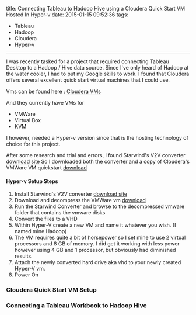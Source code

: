 title: Connecting Tableau to Hadoop Hive using a Cloudera Quick Start VM Hosted
In Hyper-v
date: 2015-01-15 09:52:36
tags:
- Tableau
- Hadoop
- Cloudera
- Hyper-v
---

I was recently tasked for a project that required connecting Tableau Desktop to
a Hadoop / Hive data source. Since I've only heard of Hadoop at the water cooler,
I had to put my Google skills to work.  I found that Cloudera offers several excellent
quick start virtual machines that I could use.

Vms can be found here : [Cloudera VMs](http://www.cloudera.com/content/cloudera/en/downloads/quickstart_vms/cdh-5-3-x.html)

And they currently have VMs for
- VMWare
- Virtual Box
- KVM

I however, needed a Hyper-v version since that is the hosting technology of choice for this project.

After some research and trial and errors, I found Starwind's V2V converter [download site](http://www.starwindsoftware.com/v2v-converter-download) So I downloaded both the converter and a copy of Cloudera's VMWare VM quickstart [download](https://downloads.cloudera.com/demo_vm/vmware/cloudera-quickstart-vm-5.3.0-0-vmware.7z)

#### Hyper-v Setup Steps
1. Install Starwind's V2V converter [download site](http://www.starwindsoftware.com/v2v-converter-download)
2. Download and decompress the VMWare vm [download](https://downloads.cloudera.com/demo_vm/vmware/cloudera-quickstart-vm-5.3.0-0-vmware.7z)
3. Run the Starwind Converter and browse to the decompressed vmware folder that contains the vmware disks
4. Convert the files to a VHD
5. Within Hyper-V create a new VM and name it whatever you wish. (I named mine Hadoop)
6. The VM requires quite a bit of horsepower so I set mine to use 2
virtual processors and 8 GB of memory.  I did get it working with less power however using 4 GB and 1 processor, but obviously had diminished results.
7. Attach the newly converted hard drive aka vhd to your newly created Hyper-V vm.
8. Power On

### Cloudera Quick Start VM Setup




### Connecting a Tableau Workbook to Hadoop Hive
